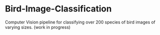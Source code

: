 # Bird-Image-Classification
Computer Vision pipeline for classifying over 200 species of bird images of varying sizes. (work in progress)
